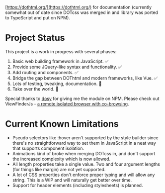 [https://dothtml.org/](https://dothtml.org/) for documentation (currently somewhat out of date since DOTcss was merged in and library was ported to TypeScript and put on NPM).

# Project Status

This project is a work in progress with several phases: 

1. Basic web building framework in JavaScript. ✅
2. Provide some JQuery-like syntax and functionality. ✅
3. Add routing and components. ✅
4. Bridge the gap between DOThtml and modern frameworks, like Vue. ✅
5. Lots of testing, tweaking, documentation. 🔲
6. Take over the world. 🔲

Special thanks to [dosy](https://www.npmjs.com/~dosy) for giving me the module on NPM. Please check out ViewFinderJs - [a remote isolated browser with co-browsing](https://github.com/i5ik/ViewFinderJS).

# Current Known Limitations

- Pseudo selectors like :hover aren't supported by the style builder since there's no straightforward way to set them in JavaScript in a neat way that supports component isolation.
- Animations kind of broke when merging DOTcss in, and don't support the increased complexity which is now allowed.
- All length properties take a single value. Two and four argument lengths (for things like margin) are not yet supported. 
- A lot of CSS properties don't enforce proper typing and will allow any string. This is a WIP and will naturally get better over time.
- Support for header elements (including stylesheets) is planned.